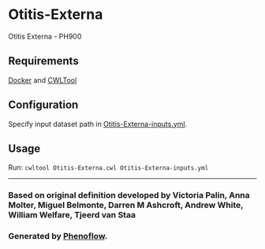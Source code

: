# Otitis-Externa

Otitis Externa - PH900

## Requirements

[Docker](https://docs.docker.com/install/) and [CWLTool](https://github.com/common-workflow-language/cwltool#install)

## Configuration

Specify input dataset path in [Otitis-Externa-inputs.yml](Otitis-Externa-inputs.yml).

## Usage

Run: `cwltool Otitis-Externa.cwl Otitis-Externa-inputs.yml`

***

### Based on original definition developed by Victoria Palin, Anna Molter, Miguel Belmonte, Darren M Ashcroft, Andrew White, William Welfare, Tjeerd van Staa
### Generated by [Phenoflow](https://kclhi.org/phenoflow).
